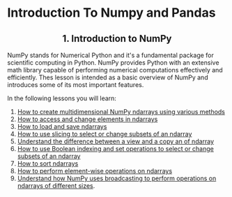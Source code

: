 # Introduction To Numpy and Pandas
 
<div align="center">
<h2> 1. Introduction to NumPy</h1>
</div>

NumPy stands for Numerical Python and it's a fundamental package for scientific computing in Python. NumPy provides Python with an extensive math library capable of performing numerical computations effectively and efficiently. Thes lesson is intended as a basic overview of NumPy and introduces some of its most important features.

In the following lessons you will learn:


1. [How to create multidimensional NumPy ndarrays using various methods]()
2. [How to access and change elements in ndarrays]()
3. [How to load and save ndarrays]()
4. [How to use slicing to select or change subsets of an ndarray]()
5. [Understand the difference between a view and a copy an of ndarray]()
6. [How to use Boolean indexing and set operations to select or change subsets of an ndarray]()
7. [How to sort ndarrays]()
8. [How to perform element-wise operations on ndarrays]()
9. [Understand how NumPy uses broadcasting to perform operations on ndarrays of different sizes]().
